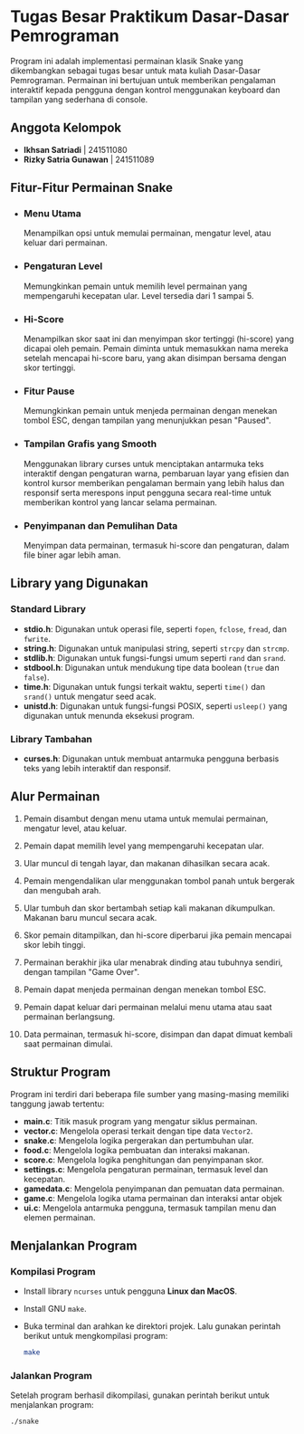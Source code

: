 # Tugas Besar Praktikum Dasar-Dasar Pemrograman

Program ini adalah implementasi permainan klasik Snake yang dikembangkan sebagai tugas besar untuk mata kuliah Dasar-Dasar Pemrograman. Permainan ini bertujuan untuk memberikan pengalaman interaktif kepada pengguna dengan kontrol menggunakan keyboard dan tampilan yang sederhana di console.

## Anggota Kelompok

- **Ikhsan Satriadi** | 241511080
- **Rizky Satria Gunawan** | 241511089

## Fitur-Fitur Permainan Snake

- ### Menu Utama

  Menampilkan opsi untuk memulai permainan, mengatur level, atau keluar dari permainan.

- ### Pengaturan Level

  Memungkinkan pemain untuk memilih level permainan yang mempengaruhi kecepatan ular. Level tersedia dari 1 sampai 5.

- ### Hi-Score

  Menampilkan skor saat ini dan menyimpan skor tertinggi (hi-score) yang dicapai oleh pemain. Pemain diminta untuk memasukkan nama mereka setelah mencapai hi-score baru, yang akan disimpan bersama dengan skor tertinggi.

- ### Fitur Pause

  Memungkinkan pemain untuk menjeda permainan dengan menekan tombol ESC, dengan tampilan yang menunjukkan pesan "Paused".

- ### Tampilan Grafis yang Smooth

  Menggunakan library curses untuk menciptakan antarmuka teks interaktif dengan pengaturan warna, pembaruan layar yang efisien dan kontrol kursor memberikan pengalaman bermain yang lebih halus dan responsif serta merespons input pengguna secara real-time untuk memberikan kontrol yang lancar selama permainan.

- ### Penyimpanan dan Pemulihan Data

  Menyimpan data permainan, termasuk hi-score dan pengaturan, dalam file biner agar lebih aman.

## Library yang Digunakan

### Standard Library

- **stdio.h**: Digunakan untuk operasi file, seperti `fopen`, `fclose`, `fread`, dan `fwrite`.
- **string.h**: Digunakan untuk manipulasi string, seperti `strcpy` dan `strcmp`.
- **stdlib.h**: Digunakan untuk fungsi-fungsi umum seperti `rand` dan `srand`.
- **stdbool.h**: Digunakan untuk mendukung tipe data boolean (`true` dan `false`).
- **time.h**: Digunakan untuk fungsi terkait waktu, seperti `time()` dan `srand()` untuk mengatur seed acak.
- **unistd.h**: Digunakan untuk fungsi-fungsi POSIX, seperti `usleep()` yang digunakan untuk menunda eksekusi program.

### Library Tambahan

- **curses.h**: Digunakan untuk membuat antarmuka pengguna berbasis teks yang lebih interaktif dan responsif.

## Alur Permainan

1. Pemain disambut dengan menu utama untuk memulai permainan, mengatur level, atau keluar.

2. Pemain dapat memilih level yang mempengaruhi kecepatan ular.

3. Ular muncul di tengah layar, dan makanan dihasilkan secara acak.

4. Pemain mengendalikan ular menggunakan tombol panah untuk bergerak dan mengubah arah.

5. Ular tumbuh dan skor bertambah setiap kali makanan dikumpulkan. Makanan baru muncul secara acak.

6. Skor pemain ditampilkan, dan hi-score diperbarui jika pemain mencapai skor lebih tinggi.

7. Permainan berakhir jika ular menabrak dinding atau tubuhnya sendiri, dengan tampilan "Game Over".

8. Pemain dapat menjeda permainan dengan menekan tombol ESC.

9. Pemain dapat keluar dari permainan melalui menu utama atau saat permainan berlangsung.

10. Data permainan, termasuk hi-score, disimpan dan dapat dimuat kembali saat permainan dimulai.

## Struktur Program

Program ini terdiri dari beberapa file sumber yang masing-masing memiliki tanggung jawab tertentu:

- **main.c**: Titik masuk program yang mengatur siklus permainan.
- **vector.c**: Mengelola operasi terkait dengan tipe data `Vector2`.
- **snake.c**: Mengelola logika pergerakan dan pertumbuhan ular.
- **food.c**: Mengelola logika pembuatan dan interaksi makanan.
- **score.c**: Mengelola logika penghitungan dan penyimpanan skor.
- **settings.c**: Mengelola pengaturan permainan, termasuk level dan kecepatan.
- **gamedata.c**: Mengelola penyimpanan dan pemuatan data permainan.
- **game.c**: Mengelola logika utama permainan dan interaksi antar objek
- **ui.c**: Mengelola antarmuka pengguna, termasuk tampilan menu dan elemen permainan.

## Menjalankan Program

### Kompilasi Program

- Install library `ncurses` untuk pengguna **Linux dan MacOS**.

- Install GNU `make`.

- Buka terminal dan arahkan ke direktori projek. Lalu gunakan perintah berikut untuk mengkompilasi program:

  ```sh
  make
  ```

### Jalankan Program

Setelah program berhasil dikompilasi, gunakan perintah berikut untuk menjalankan program:

```sh
./snake
```
